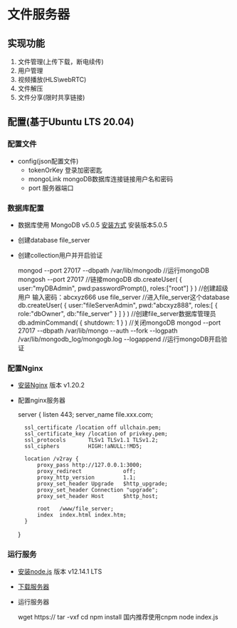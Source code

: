 # 文件服务器

## 实现功能

1. 文件管理(上传下载，断电续传)
2. 用户管理
3. 视频播放(HLS\webRTC)
4. 文件解压
5. 文件分享(限时共享链接)

## 配置(基于Ubuntu LTS 20.04)

### 配置文件

- config(json配置文件)
    - tokenOrKey 登录加密密匙
    - mongoLink mongoDB数据库连接链接用户名和密码
    - port 服务器端口

### 数据库配置

- 数据库使用 MongoDB v5.0.5 [安装方式](https://docs.mongodb.com/manual/administration/install-community/)
  安装版本5.0.5
- 创建database file_server
- 创建collection用户并开启验证

    mongod --port 27017 --dbpath /var/lib/mongodb   //运行mongoDB
    mongosh --port 27017                              //链接mongoDB
    db.createUser( { user:"myDBAdmin", pwd:passwordPrompt(), roles:["root"] } )  //创建超级用户
    输入密码：abcxyz666
    use file_server                                 //进入file_server这个database
    db.createUser( { user:"fileServerAdmin", pwd:"abcxyz888", roles:[ { role:"dbOwner", db:"file_server" } ] } )    //创建file_server数据库管理员
    db.adminCommand( { shutdown: 1 } )              //关闭mongoDB
    mongod --port 27017 --dbpath /var/lib/mongo --auth  --fork --logpath /var/lib/mongodb_log/mongogb.log --logappend //运行mongoDB开启验证

### 配置Nginx

- [安装Nginx](https://nginx.org/en/linux_packages.html) 版本 v1.20.2
- 配置nginx服务器

    server {
        listen 443;
        server_name file.xxx.com;
        
        ssl_certificate /location off ullchain.pem;
        ssl_certificate_key /location of privkey.pem;
        ssl_protocols       TLSv1 TLSv1.1 TLSv1.2;
        ssl_ciphers         HIGH:!aNULL:!MD5;
                
        location /v2ray {
            proxy_pass http://127.0.0.1:3000;
            proxy_redirect             off;
            proxy_http_version         1.1;
            proxy_set_header Upgrade   $http_upgrade;
            proxy_set_header Connection "upgrade";
            proxy_set_header Host      $http_host;
    
            root   /www/file_server;
            index  index.html index.htm;
        }
    }

### 运行服务

- [安装node.js](https://nodejs.dev/how-to-install-nodejs) 版本 v12.14.1 LTS
- [下载服务器]()
- 运行服务器

    wget https://
    tar -vxf 
    cd 
    npm install         国内推荐使用cnpm
    node index.js
    